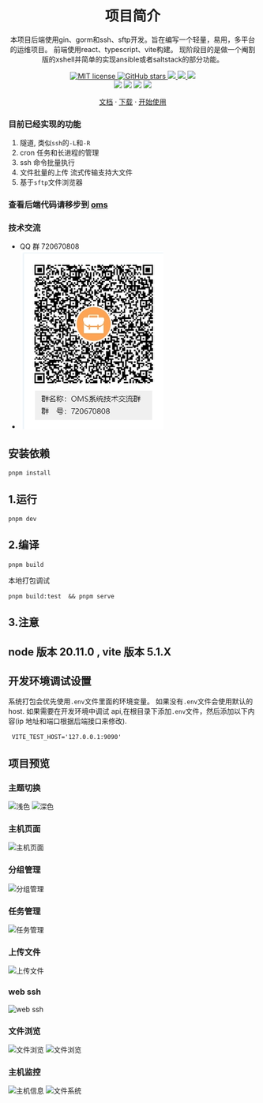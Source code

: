 <h1 align="center">项目简介</h1>

<p align="center">
本项目后端使用gin、gorm和ssh、sftp开发。旨在编写一个轻量，易用，多平台的运维项目。
前端使用react、typescript、vite构建。
现阶段目的是做一个阉割版的xshell并简单的实现ansible或者saltstack的部分功能。
</p>

<p align="center">
    <a href="https://github.com/lixin59/omsUI/blob/master/LICENSE">
        <img
            alt="MIT license"
            src="https://img.shields.io/npm/l/chonky?style=flat&colorB=dcd67a"
        />
    </a>
    <a href="https://github.com/lixin59/omsUI">
        <img
            alt="GitHub stars"
            src="https://img.shields.io/github/stars/lixin59/omsUI?style=flat&colorB=50f4cc"
        />
    </a>
    <a href="https://github.com/lixin59/omsUI">
        <img src="https://img.shields.io/github/last-commit/lixin59/omsUI.svg?style=flat-square">
    </a>
    <a href="https://github.com/lixin59/omsUI">
        <img src="https://img.shields.io/github/last-commit/lixin59/omsUI.svg?style=flat-square">
    </a>
    <img src="https://img.shields.io/github/commit-activity/y/lixin59/omsUI?style=flat-square">
    <br />
    <img src="https://img.shields.io/github/issues/lixin59/omsUI?style=flat-square">
    <img src="https://img.shields.io/github/issues-closed-raw/lixin59/omsUI?style=flat-square">
    <img src="https://img.shields.io/github/forks/lixin59/omsUI?style=flat-square">
    <img src="https://img.shields.io/github/watchers/lixin59/omsUI?style=flat-square">
    <br />
</p>
<p align="center">
  <a href="https://wang918562230.gitbook.io/ssbeattyoms-wen-dang/">文档</a>
  ·
  <a href="https://github.com/ssbeatty/oms/releases">下载</a>
  ·
  <a href="https://wang918562230.gitbook.io/ssbeattyoms-wen-dang/">开始使用</a>
</p>

### 目前已经实现的功能

1. 隧道, 类似`ssh`的`-L`和`-R`
2. cron 任务和长进程的管理
3. ssh 命令批量执行
4. 文件批量的上传 流式传输支持大文件
5. 基于`sftp`文件浏览器

### 查看后端代码请移步到 [oms](https://github.com/ssbeatty/oms)

### 技术交流

- QQ 群 720670808
- ![QQ群](./docs/images/qq.png)

## 安装依赖

```shell
pnpm install
```

## 1.运行

```shell
pnpm dev
```

## 2.编译

```shell
pnpm build
```
本地打包调试
```shell
pnpm build:test  && pnpm serve
```

## 3.注意

## node 版本 20.11.0 , vite 版本 5.1.X

## 开发环境调试设置

系统打包会优先使用`.env`文件里面的环境变量。
如果没有`.env`文件会使用默认的 host.
如果需要在开发环境中调试 api,在根目录下添加`.env`文件，然后添加以下内容(ip 地址和端口根据后端接口来修改).

```text
 VITE_TEST_HOST='127.0.0.1:9090'
```

## 项目预览

### 主题切换

![浅色](./docs/images/light.png)
![深色](./docs/images/dark.png)

### 主机页面

![主机页面](./docs/images/home.png)

### 分组管理

![分组管理](./docs/images/group.png)

### 任务管理

![任务管理](./docs/images/job.png)

### 上传文件

![上传文件](./docs/images/upload.png)

### web ssh

![web ssh](./docs/images/webssh.png)

### 文件浏览

![文件浏览](./docs/images/file.png)
![文件浏览](./docs/images/file1.png)

### 主机监控

![主机信息](./docs/images/hostMonitor.png)
![文件系统](./docs/images/fileSystem.png)
